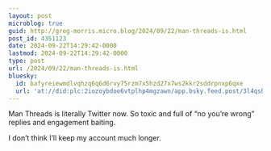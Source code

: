 ```yaml
---
layout: post
microblog: true
guid: http://greg-morris.micro.blog/2024/09/22/man-threads-is.html
post_id: 4351123
date: 2024-09-22T14:29:42-0000
lastmod: 2024-09-22T14:29:42-0000
type: post
url: /2024/09/22/man-threads-is.html
bluesky:
  id: bafyreiewmdlvqhzq6q6d6rvy75rzm7x5hzd27x7ws2kkr2sddrpnxp6qxe
  url: 'at://did:plc:2iozoybdoe6vtplhp4mgzawn/app.bsky.feed.post/3l4qshirvay23'
---
```

Man Threads is literally Twitter now. So toxic and full of “no you’re wrong” replies and engagement baiting. 

I don’t think I’ll keep my account much longer. 
